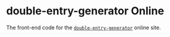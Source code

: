 # double-entry-generator Online

The front-end code for the [`double-entry-generator`](https://github.com/deb-sig/double-entry-generator) online site.


